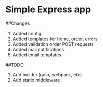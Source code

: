 # Simple Express app

##Changes
1) Added config
2) Added templates for home, order, errors
3) Added validation order POST requests
4) Added mail notifications
5) Added email templates

##TODO
1) Add builder (gulp, webpack, etc)
2) Add static middleware

